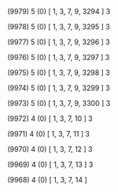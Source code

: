 (9979) 5 (0) [ 1, 3, 7, 9, 3294 ] 3 


(9978) 5 (0) [ 1, 3, 7, 9, 3295 ] 3 


(9977) 5 (0) [ 1, 3, 7, 9, 3296 ] 3 


(9976) 5 (0) [ 1, 3, 7, 9, 3297 ] 3 


(9975) 5 (0) [ 1, 3, 7, 9, 3298 ] 3 


(9974) 5 (0) [ 1, 3, 7, 9, 3299 ] 3 


(9973) 5 (0) [ 1, 3, 7, 9, 3300 ] 3 


(9972) 4 (0) [ 1, 3, 7, 10 ] 3 


(9971) 4 (0) [ 1, 3, 7, 11 ] 3 


(9970) 4 (0) [ 1, 3, 7, 12 ] 3 


(9969) 4 (0) [ 1, 3, 7, 13 ] 3 


(9968) 4 (0) [ 1, 3, 7, 14 ]  

